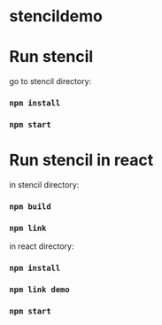 # stencildemo

# Run stencil

go to stencil directory:

### `npm install`
### `npm start`

# Run stencil in react

in stencil directory:

### `npm build`
### `npm link`

in react directory:

### `npm install`
### `npm link demo`
### `npm start`